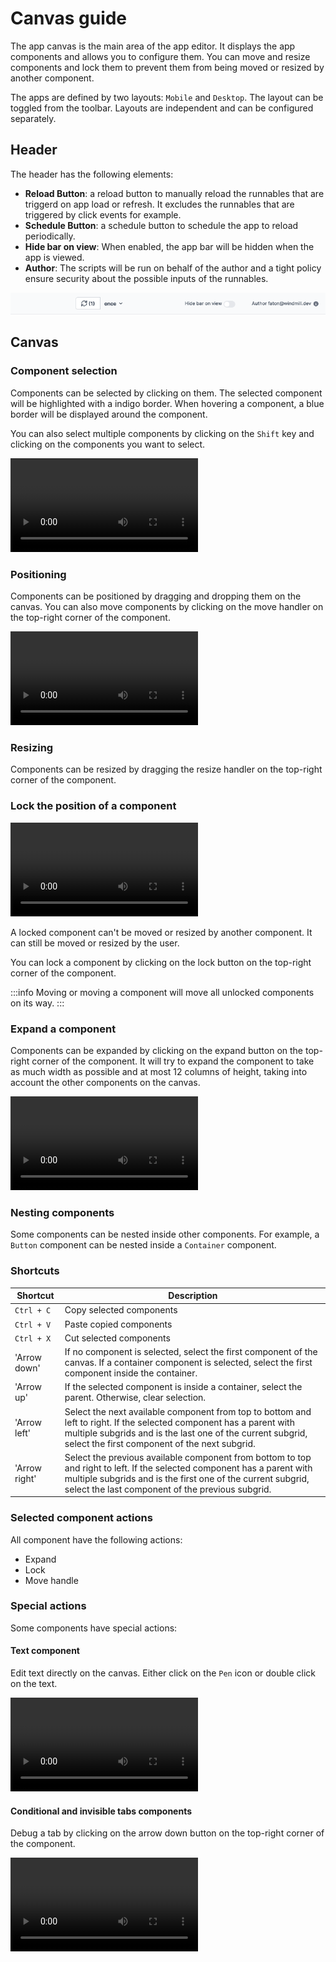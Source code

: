 # Canvas guide

The app canvas is the main area of the app editor. It displays the app components and allows you to configure them.
You can move and resize components and lock them to prevent them from being moved or resized by another component.

The apps are defined by two layouts: `Mobile` and `Desktop`. The layout can be toggled from the toolbar. Layouts are independent and can be configured separately.

## Header

The header has the following elements:

- **Reload Button**: a reload button to manually reload the runnables that are triggerd on app load or refresh. It excludes the runnables that are triggered by click events for example.
- **Schedule Button**: a schedule button to schedule the app to reload periodically.
- **Hide bar on view**: When enabled, the app bar will be hidden when the app is viewed.
- **Author**: The scripts will be run on behalf of the author and a tight policy ensure security about the possible inputs of the runnables.

![App header](../assets/apps/3_app_canvas/app-header.png)

## Canvas

### Component selection

Components can be selected by clicking on them. The selected component will be highlighted with a indigo border.
When hovering a component, a blue border will be displayed around the component.

You can also select multiple components by clicking on the `Shift` key and clicking on the components you want to select.

<video
    className="border-2 rounded-xl object-cover w-full h-full"
    autoPlay
    loop
    controls
    id="main-video"
    src="/videos/app-component-selection.mp4"
/>

### Positioning

Components can be positioned by dragging and dropping them on the canvas. You can also move components by clicking on the move handler on the top-right corner of the component.

<video
    className="border-2 rounded-xl object-cover w-full h-full"
    autoPlay
    loop
    controls
    id="main-video"
    src="/videos/component-moving.mp4"
/>

### Resizing

Components can be resized by dragging the resize handler on the top-right corner of the component.

### Lock the position of a component

<video
    className="border-2 rounded-xl object-cover w-full h-full"
    autoPlay
    loop
    controls
    id="main-video"
    src="/videos/app-lock.mp4"
/>

A locked component can't be moved or resized by another component. It can still be moved or resized by the user.

You can lock a component by clicking on the lock button on the top-right corner of the component.

:::info
Moving or moving a component will move all unlocked components on its way.
:::

### Expand a component

Components can be expanded by clicking on the expand button on the top-right corner of the component. It will try to expand the component to take as much width as possible and at most 12 columns of height, taking into account the other components on the canvas.

<video
    className="border-2 rounded-xl object-cover w-full h-full"
    autoPlay
    loop
    controls
    id="main-video"
    src="/videos/component-expand.mp4"
/>

### Nesting components

Some components can be nested inside other components. For example, a `Button` component can be nested inside a `Container` component.

### Shortcuts

| Shortcut      | Description                                                                                                                                                                                                                                 |
| ------------- | ------------------------------------------------------------------------------------------------------------------------------------------------------------------------------------------------------------------------------------------- |
| `Ctrl + C`    | Copy selected components                                                                                                                                                                                                                    |
| `Ctrl + V`    | Paste copied components                                                                                                                                                                                                                     |
| `Ctrl + X`    | Cut selected components                                                                                                                                                                                                                     |
| 'Arrow down'  | If no component is selected, select the first component of the canvas. If a container component is selected, select the first component inside the container.                                                                               |
| 'Arrow up'    | If the selected component is inside a container, select the parent. Otherwise, clear selection.                                                                                                                                             |
| 'Arrow left'  | Select the next available component from top to bottom and left to right. If the selected component has a parent with multiple subgrids and is the last one of the current subgrid, select the first component of the next subgrid.         |
| 'Arrow right' | Select the previous available component from bottom to top and right to left. If the selected component has a parent with multiple subgrids and is the first one of the current subgrid, select the last component of the previous subgrid. |

### Selected component actions

All component have the following actions:

- Expand
- Lock
- Move handle

### Special actions

Some components have special actions:

#### Text component

Edit text directly on the canvas. Either click on the `Pen` icon or double click on the text.

<video 
    className="border-2 rounded-xl object-cover w-full h-full"
    autoPlay
    loop
    controls
    id="main-video"
    src="/videos/app-text-inline-editor.mp4"
/>

#### Conditional and invisible tabs components

Debug a tab by clicking on the arrow down button on the top-right corner of the component.

<video 
    className="border-2 rounded-xl object-cover w-full h-full"
    autoPlay
    loop
    controls
    id="main-video"
    src="/videos/app-debug-tabs.mp4"
/>
